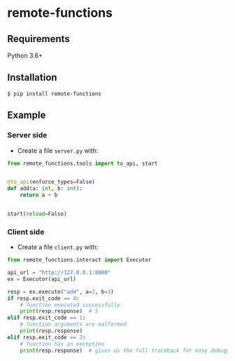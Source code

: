 # remote-functions


## Requirements

Python 3.6+

## Installation

<div class="termy">

```console
$ pip install remote-functions
```

</div>

## Example

### Server side

* Create a file `server.py` with:

```Python
from remote_functions.tools import to_api, start


@to_api(enforce_types=False)
def add(a: int, b: int):
    return a + b


start(reload=False)

```


### Client side

* Create a file `client.py` with:

```Python
from remote_functions.interact import Executor

api_url = "http://127.0.0.1:8000"
ex = Executor(api_url)

resp = ex.execute("add", a=2, b=3)
if resp.exit_code == 0:
    # function executed successfully
    print(resp.response)  # 5
elif resp.exit_code == 1:
    # function arguments are malformed
    print(resp.response)
elif resp.exit_code == 2:
    # function has an exception
    print(resp.response)  # gives us the full traceback for easy debugging

```